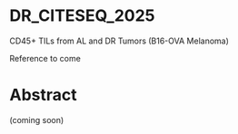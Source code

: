# DR_CITESEQ_2025
CD45+ TILs from AL and DR Tumors (B16-OVA Melanoma) 

Reference to come

# Abstract

(coming soon)
